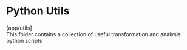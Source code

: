 # Python Utils
[app/utils]  
This folder contains a collection of useful transformation and analysis python scripts 
